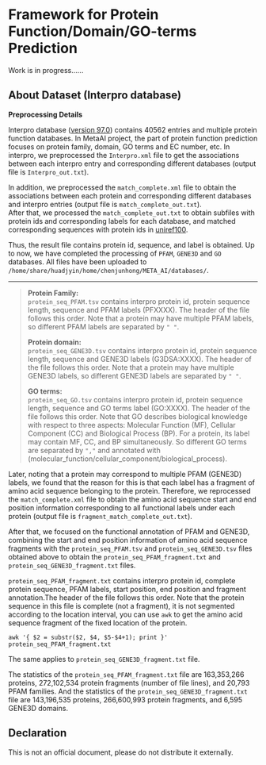 # Framework for Protein Function/Domain/GO-terms Prediction                     
Work is in progress......

## About Dataset (Interpro database)                      
**Preprocessing Details**                         
                       
Interpro database ([version 97.0](https://ftp.ebi.ac.uk/pub/databases/interpro/current_release/)) contains 40562 entries and multiple protein function databases. In MetaAI project, the part of protein function prediction focuses on protein family, domain, GO terms and EC number, etc.
In interpro, we preprocessed the `Interpro.xml` file to get the associations between each interpro entry and corresponding different databases (output file is `Interpro_out.txt`).
                   
In addition, we preprocessed the `match_complete.xml` file to obtain the associations between each protein and corresponding different databases and interpro entries (output file is `match_complete_out.txt`).     
After that, we processed the `match_complete_out.txt` to obtain subfiles with protein ids and corresponding labels for each database, and matched corresponding sequences with protein ids in [uniref100](https://ftp.uniprot.org/pub/databases/uniprot/uniref/uniref100/Uniref100.fasta.gz).       
      
Thus, the result file contains protein id, sequence, and label is obtained. Up to now, we have completed the processing of `PFAM`, `GENE3D` and `GO` databases. All files have been uploaded to `/home/share/huadjyin/home/chenjunhong/META_AI/databases/`.
                        
---
> **Protein Family:**                 
>  `protein_seq_PFAM.tsv` contains interpro protein id, protein sequence length, sequence and PFAM labels (PFXXXX). The header of the file follows this order. Note that a protein may have multiple PFAM labels, so different PFAM labels are separated by `" "`.            
>         
>       
> **Protein domain:**             
>  `protein_seq_GENE3D.tsv` contains interpro protein id, protein sequence length, sequence and GENE3D labels (G3DSA:XXXX). The header of the file follows this order. Note that a protein may have multiple GENE3D labels, so different GENE3D labels are separated by `" "`.      
>       
> **GO terms:**         
>  `protein_seq_GO.tsv` contains interpro protein id, protein sequence length, sequence and GO terms label (GO:XXXX). The header of the file follows this order. Note that GO describes biological knowledge with respect to three aspects: Molecular Function (MF), Cellular Component (CC) and Biological Process (BP). For a protein, its label may contain MF, CC, and BP simultaneously. So different GO terms are separated by `","` and annotated with (molecular_function/cellular_component/biological_process).           
        
Later, noting that a protein may correspond to multiple PFAM (GENE3D) labels, we found that the reason for this is that each label has a fragment of amino acid sequence belonging to the protein. Therefore, we reprocessed the `match_complete.xml` file to obtain the amino acid sequence start and end position information corresponding to all functional labels under each protein (output file is `fragment_match_complete_out.txt`).

After that, we focused on the functional annotation of PFAM and GENE3D, combining the start and end position information of amino acid sequence fragments with the `protein_seq_PFAM.tsv` and `protein_seq_GENE3D.tsv` files obtained above to obtain the `protein_seq_PFAM_fragment.txt` and `protein_seq_GENE3D_fragment.txt` files.

`protein_seq_PFAM_fragment.txt` contains interpro protein id, complete protein sequence, PFAM labels, start position, end position and fragment annotation.The header of the file follows this order. Note that the protein sequence in this file is complete (not a fragment), it is not segmented according to the location interval, you can use `awk` to get the amino acid sequence fragment of the fixed location of the protein.
```
awk '{ $2 = substr($2, $4, $5-$4+1); print }' protein_seq_PFAM_fragment.txt
```
The same applies to `protein_seq_GENE3D_fragment.txt` file.

The statistics of the `protein_seq_PFAM_fragment.txt` file are 163,353,266 proteins, 272,102,534 protein fragments (number of file lines), and 20,793 PFAM families. And the statistics of the `protein_seq_GENE3D_fragment.txt` file are 143,196,535 proteins, 266,600,993 protein fragments, and 6,595 GENE3D domains.

## Declaration      
This is not an official document, please do not distribute it externally.       
            
            
